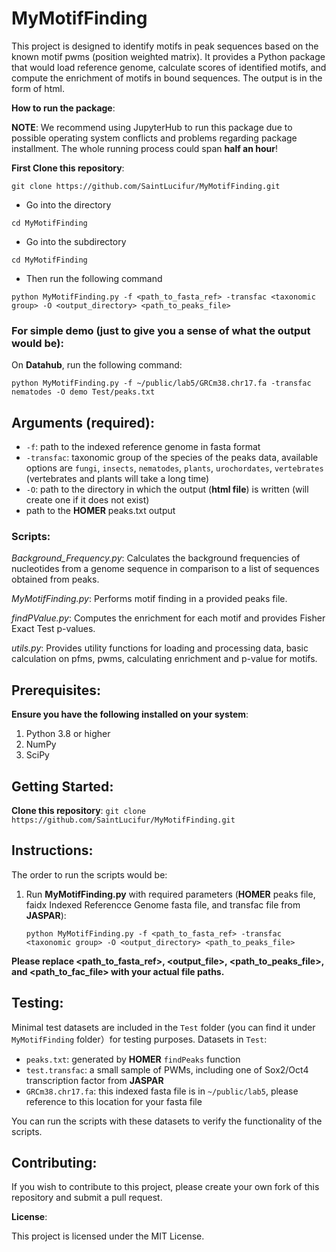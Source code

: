 # MyMotifFinding

This project is designed to identify motifs in peak sequences based on the known motif pwms (position weighted matrix). It provides a Python package that would load reference genome, calculate scores of identified motifs, and compute the enrichment of motifs in bound sequences. The output is in the form of html.

**How to run the package**:

**NOTE**: We recommend using JupyterHub to run this package due to possible operating system conflicts and problems regarding package installment. The whole running process could span **half an hour**!

**First Clone this repository**:

`git clone https://github.com/SaintLucifur/MyMotifFinding.git`

* Go into the directory

`cd MyMotifFinding`

* Go into the subdirectory

`cd MyMotifFinding`

* Then run the following command

`python MyMotifFinding.py -f <path_to_fasta_ref> -transfac <taxonomic group> -O <output_directory> <path_to_peaks_file>`

### For simple demo (just to give you a sense of what the output would be):

On **Datahub**, run the following command:

`python MyMotifFinding.py -f ~/public/lab5/GRCm38.chr17.fa -transfac nematodes -O demo Test/peaks.txt`

## **Arguments** (required):
* `-f`: path to the indexed reference genome in fasta format
* `-transfac`: taxonomic group of the species of the peaks data, available options are `fungi`, `insects`, `nematodes`, `plants`, `urochordates`, `vertebrates` (vertebrates and plants will take a long time)
* `-O`: path to the directory in which the output (**html file**) is written (will create one if it does not exist)
* path to the **HOMER** peaks.txt output

### **Scripts**:

*Background_Frequency.py*: Calculates the background frequencies of nucleotides from a genome sequence in comparison to a list of sequences obtained from peaks.

*MyMotifFinding.py*: Performs motif finding in a provided peaks file.

*findPValue.py*: Computes the enrichment for each motif and provides Fisher Exact Test p-values.

*utils.py*: Provides utility functions for loading and processing data, basic calculation on pfms, pwms, calculating enrichment and p-value for motifs.

## **Prerequisites**:

**Ensure you have the following installed on your system**:
1. Python 3.8 or higher
3. NumPy
4. SciPy

## **Getting Started**:

**Clone this repository**:
`git clone https://github.com/SaintLucifur/MyMotifFinding.git`

## **Instructions**:

The order to run the scripts would be:

1. Run **MyMotifFinding.py** with required parameters (**HOMER** peaks file, faidx Indexed Referencce Genome fasta file, and transfac file from **JASPAR**):

    `python MyMotifFinding.py -f <path_to_fasta_ref> -transfac <taxonomic group> -O <output_directory> <path_to_peaks_file>`

**Please replace <path_to_fasta_ref>, <output_file>, <path_to_peaks_file>, and <path_to_fac_file> with your actual file paths.**

## **Testing**:

Minimal test datasets are included in the `Test` folder (you can find it under `MyMotifFinding` folder）for testing purposes.
Datasets in `Test`:
* `peaks.txt`: generated by **HOMER** `findPeaks` function
* `test.transfac`: a small sample of PWMs, including one of Sox2/Oct4 transcription factor from **JASPAR**
* `GRCm38.chr17.fa`: this indexed fasta file is in `~/public/lab5`, please reference to this location for your fasta file

You can run the scripts with these datasets to verify the functionality of the scripts.

## **Contributing**:

If you wish to contribute to this project, please create your own fork of this repository and submit a pull request.

**License**:

This project is licensed under the MIT License.
